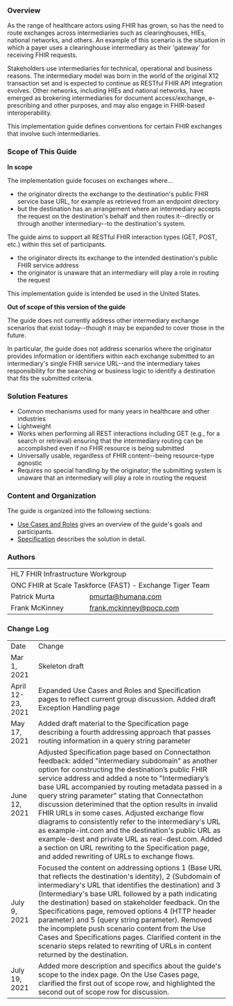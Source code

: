 ﻿### Overview
As the range of healthcare actors using FHIR has grown, so has the need to route exchanges across intermediaries such as clearinghouses, HIEs, national networks, and others. An example of this scenario is the situation in which a payer uses a clearinghouse intermediary as their 'gateway' for receiving FHIR requests. 

Stakeholders use intermediaries for technical, operational and business reasons. The intermediary model was born in the world of the original X12 transaction set and is expected to continue as RESTful FHIR API integration evolves. Other networks, including HIEs and national networks, have emerged as brokering intermediaries for document access/exchange, e-prescribing and other purposes, and may also engage in FHIR-based interoperability.

This implementation guide defines conventions for certain FHIR exchanges that involve such intermediaries.

<p></p>

### Scope of This Guide

**In scope**

The implementation guide focuses on exchanges where...

- the originator directs the exchange to the destination's public FHIR service base URL, for example as retrieved from an endpoint directory
- but the destination has an arrangement where an intermediary accepts the request on the destination's behalf and then routes it--directly or through another intermediary--to the destination's system.



The guide aims to support all RESTful FHIR interaction types (GET, POST, etc.) within this set of participants.

- the originator directs its exchange to the intended destination's public FHIR service address
- the originator is unaware that an intermediary will play a role in routing the request

This implementation guide is intended be used in the United States.

**Out of scope of this version of the guide**

The guide does not currently address other intermediary exchange scenarios that exist today--though it may be expanded to cover those in the future. 

In particular, the guide does not address scenarios where the originator provides information or identifiers within each exchange submitted to an intermediary's single FHIR service URL--and the intermediary takes responsibility for the searching or business logic to identify a destination that fits the submitted criteria.

<p></p>

### Solution Features

- Common mechanisms used for many years in healthcare and other industries
- Lightweight
- Works when performing all REST interactions including GET (e.g., for a search or retrieval) ensuring that the intermediary routing can be accomplished even if no FHIR resource is being submitted
- Universally usable, regardless of FHIR content--being resource-type agnostic
- Requires no special handling by the originator; the submitting system is unaware that an intermediary will play a role in routing the request

<p></p>

### Content and Organization

The guide is organized into the following sections:

- [Use Cases and Roles](use-cases.html) gives an overview of the guide's goals and participants.
- [Specification](specification.html) describes the solution in detail.

<p></p>

### Authors

  <table class="grid">
    <tbody>
	  <tr>
		<td colspan="2">HL7 FHIR Infrastructure Workgroup</td>
  	  </tr>
	  <tr>
		<td colspan="2">ONC FHIR at Scale Taskforce (FAST) - Exchange Tiger Team</td>
  	  </tr>
	  <tr>
		<td>Patrick Murta</td>
		<td><a href="mailto:pmurta@humana.com">pmurta@humana.com</a></td>
	  </tr>
	  <tr>
		<td>Frank McKinney</td>
		<td><a href="mailto:frank.mckinney@pocp.com">frank.mckinney@pocp.com</a></td>
	  </tr>
	</tbody>
  </table>

<p></p>

### Change Log

  <table class="grid">
    <tbody>
	  <tr>
		<td>Date</td>
		<td>Change</td>
  	  </tr>
	  <tr>
		<td>Mar 1, 2021</td>
		<td>Skeleton draft</td>
  	  </tr>
	  <tr>
		<td>April 12-23, 2021</td>
		<td>Expanded Use Cases and Roles and Specification pages to reflect current group discussion. Added draft Exception Handling page</td>
  	  </tr>
	  <tr>
		<td>May 17, 2021</td>
		<td>Added draft material to the Specification page describing a fourth addressing approach that passes routing information in a query string parameter</td>
  	  </tr>
	  <tr>
		<td>June 12, 2021</td>
		<td>Adjusted Specification page based on Connectathon feedback: added "intermediary subdomain" as another option for constructing the destination’s public FHIR service address and added a note to "Intermediary’s base URL accompanied by routing metadata passed in a query string parameter" stating that Connectathon discussion deterimined that the option results in invalid FHIR URLs in some cases.    Adjusted exchange flow diagrams to consistently refer to the intermediary's URL as example-int.com and the destination's public URL as example-dest and private URL as real-dest.com.   Added a section on URL rewriting to the Specification page, and added rewriting of URLs to exchange flows.</td>
  	  </tr>
	  <tr>
		<td>July 9, 2021</td>
		<td>Focused the content on addressing options 1 (Base URL that reflects the destination's identity), 2 (Subdomain of intermediary's URL that identifies the destination) and 3 (Intermediary's base URL followed by a path indicating the destination) based on stakeholder feedback. On the Specifications page, removed options 4 (HTTP header parameter) and 5 (query string parameter). Removed the incomplete push scenario content from the Use Cases and Specifications pages. Clarified content in the scenario steps related to rewriting of URLs in content returned by the destination.</td>
  	  </tr>
	  <tr>
		<td>July 19, 2021</td>
		<td>Added more description and specifics about the guide's scope to the index page. On the Use Cases page, clarified the first out of scope row, and highlighted the second out of scope row for discussion.</td>
  	  </tr>
   </tbody>
  </table>





<br />















